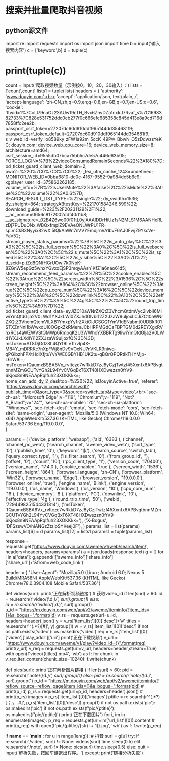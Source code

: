<h1>搜索并批量爬取抖音视频</h1>

<h2>python源文件</h2>

import re
import requests
import os
import json
import time
b = input('输入搜索内容')
c = ['keyword',b]
d = tuple(c)
# print(tuple(c))
count = input('爬取视频数量（示例按0，10，20，30输入）:')
lists = ['count',count]
lists1 = tuple(lists)
headers = {
    'authority': 'www.douyin.com',<br>
    'accept': 'application/json, text/plain, */*',<br>
    'accept-language': 'zh-CN,zh;q=0.9,en;q=0.8,en-GB;q=0.7,en-US;q=0.6',
    'cookie': 'ttwid=1%7CoLl79naOz23AUw19cTH_Bvx6ZhvDZa1nxIrJ7Rvaf_s%7C1698382733%7C828e531752ddc0cb277f0c666efc685358c845d413e8a9cd716d7858ffc2ee2b; passport_csrf_token=27207dc60d910ddf965144dd354681f9; passport_csrf_token_default=27207dc60d910ddf965144dd354681f9; s_v_web_id=verify_lo8589ky_zFW1a92m_5ccK_49Pw_BbwN_O5zDdwzsYeKC; douyin.com; device_web_cpu_core=16; device_web_memory_size=8; architecture=amd64; csrf_session_id=9555db07bca75bb5c7de57c446d63b05; FORCE_LOGIN=%7B%22videoConsumedRemainSeconds%22%3A180%7D; bd_ticket_guard_client_web_domain=2; pwa2=%220%7C0%7C3%7C0%22; _tea_utm_cache_1243=undefined; MONITOR_WEB_ID=0bba6810-dc0c-4167-9552-9a984dc5b6c9; xgplayer_user_id=375862262185; volume_info=%7B%22isUserMute%22%3Afalse%2C%22isMute%22%3Atrue%2C%22volume%22%3A0.6%7D; SEARCH_RESULT_LIST_TYPE=%22single%22; dy_swidth=1536; dy_sheight=864; strategyABtestKey=%221701584246.599%22; download_guide=%223%2F20231129%2F1%22; __ac_nonce=0656c8172002ddf40d1b8; __ac_signature=_02B4Z6wo00f01tL0yjAAAIDDrHiUz1sN2MLS1M6AANHeRLzDj7PUDuONx.WBQxfmplZ9EVAeONLWrPU1FR-sp.mCkB3Nyyix82wX.5lQkAnWn7nVVYEmdjrnVA1bvF6AJ0FwjZ9YkcVe-YaV52; stream_player_status_params=%22%7B%5C%22is_auto_play%5C%22%3A0%2C%5C%22is_full_screen%5C%22%3A0%2C%5C%22is_full_webscreen%5C%22%3A0%2C%5C%22is_mute%5C%22%3A1%2C%5C%22is_speed%5C%22%3A1%2C%5C%22is_visible%5C%22%3A0%7D%22; tt_scid=p.tZd8QNfHGrUOwI7k0NpK-8ZGnW5epGz5whxYGvxoEjSP3mqyAAsh1KfZ1a6nao61d5; stream_recommend_feed_params=%22%7B%5C%22cookie_enabled%5C%22%3Atrue%2C%5C%22screen_width%5C%22%3A1536%2C%5C%22screen_height%5C%22%3A864%2C%5C%22browser_online%5C%22%3Atrue%2C%5C%22cpu_core_num%5C%22%3A16%2C%5C%22device_memory%5C%22%3A8%2C%5C%22downlink%5C%22%3A10%2C%5C%22effective_type%5C%22%3A%5C%224g%5C%22%2C%5C%22round_trip_time%5C%22%3A50%7D%22; bd_ticket_guard_client_data=eyJiZC10aWNrZXQtZ3VhcmQtdmVyc2lvbiI6MiwiYmQtdGlja2V0LWd1YXJkLWl0ZXJhdGlvbi12ZXJzaW9uIjoxLCJiZC10aWNrZXQtZ3VhcmQtcmVlLXB1YmxpYy1rZXkiOiJCSGQ1YmV1dENabmt0UDBkR01STXZnNnl1bWwxdUI0OGpkZkRMemJCbHRPMGdCaFBPTGM0d2REYXgxRVhxRCs4aWZWVStQMWp6RmpqK2U3WWhxYXBBRTg9IiwiYmQtdGlja2V0LWd1YXJkLXdlYi12ZXJzaW9uIjoxfQ%3D%3D; msToken=AT8DjGdz8L4QYf9LeTtrvlp4K-M84Y_mDRRKc7nXpFWj8nDv9VOxNU7nVKLR9niwq-qPGibzhFPXtHdiXfjtuYvYWE0GBYHB1UK2tu-qBQrQPQRtIkTHYMjp-L6rW8I=; msToken=fQaumxBSBA6Vx_rvItczc7wRkkD7zJ8yCzjTwtzf45Xxnfx6APBvgtbnnMZmGCUTvYGh2L94YvCVGqBxT6XT48HXDwezzn0frV9-6Kjox8n9NEAApRqIfuh23XOKKkk=; home_can_add_dy_2_desktop=%220%22; IsDouyinActive=true',
	'referer': 'https://www.douyin.com/search/svsdf?publish_time=0&sort_type=0&source=switch_tab&type=video',<br>
    'sec-ch-ua': '"Microsoft Edge";v="119", "Chromium";v="119", "Not?A_Brand";v="24"',
    'sec-ch-ua-mobile': '?0',
    'sec-ch-ua-platform': '"Windows"',
    'sec-fetch-dest': 'empty',
    'sec-fetch-mode': 'cors',
    'sec-fetch-site': 'same-origin',
    'user-agent': 'Mozilla/5.0 (Windows NT 10.0; Win64; x64) AppleWebKit/537.36 (KHTML, like Gecko) Chrome/119.0.0.0 Safari/537.36 Edg/119.0.0.0',<br>
}

params = (
    ('device_platform', 'webapp'),
    ('aid', '6383'),
    ('channel', 'channel_pc_web'),
    ('search_channel', 'aweme_video_web'),
    ('sort_type', '0'),
    ('publish_time', '0'),
    ('keyword', '水'),
    ('search_source', 'switch_tab'),
    ('query_correct_type', '1'),
    ('is_filter_search', '0'),
    ('from_group_id', ''),
    ('offset', '0'),
    ('count', '10'),
    ('pc_client_type', '1'),
    ('version_code', '170400'),
    ('version_name', '17.4.0'),
    ('cookie_enabled', 'true'),
    ('screen_width', '1536'),
    ('screen_height', '864'),
    ('browser_language', 'zh-CN'),
    ('browser_platform', 'Win32'),
    ('browser_name', 'Edge'),
    ('browser_version', '119.0.0.0'),
    ('browser_online', 'true'),
    ('engine_name', 'Blink'),
    ('engine_version', '119.0.0.0'),
    ('os_name', 'Windows'),
    ('os_version', '10'),
    ('cpu_core_num', '16'),
    ('device_memory', '8'),
    ('platform', 'PC'),
    ('downlink', '10'),
    ('effective_type', '4g'),
    ('round_trip_time', '50'),
    ('webid', '7294498251544331814'),
    ('msToken', 'fQaumxBSBA6Vx_rvItczc7wRkkD7zJ8yCzjTwtzf45Xxnfx6APBvgtbnnMZmGCUTvYGh2L94YvCVGqBxT6XT48HXDwezzn0frV9-6Kjox8n9NEAApRqIfuh23XOKKkk='),
    ('X-Bogus', 'DFSzswVO/hiANGzZtzipSYKeej0F'),
)
params_list = list(params)
params_list[6] = d
params_list[12] = lists1
params1 = tuple(params_list)

response = requests.get('https://www.douyin.com/aweme/v1/web/search/item/', headers=headers, params=params1)
a = json.loads(response.text)
g = []
for i in a['data']:
    g.append(i['aweme_info']['share_info']['share_url']+'&from=web_code_link')


header = {
    "User-Agent": "Mozilla/5.0 (Linux; Android 6.0; Nexus 5 Build/MRA58N) AppleWebKit/537.36 (KHTML, like Gecko) Chrome/78.0.3904.108 Mobile Safari/537.36"}


def videos(surl):
    print('正在解析视频链接')
    # 获取video_id
    if len(surl) > 60:
        id = re.search(r'video/(\d.*)/', surl).group(1)
    else:<br>
        id = re.search(r'video/(\d.*)', surl).group(1)<br>
    u_id = "https://m.douyin.com/web/api/v2/aweme/iteminfo/?item_ids={}&a_bogus=".format(id)
    v_rs = requests.get(url=u_id, headers=header).json()
    y = v_rs['item_list'][0]['desc']+'#'
    titles = re.search(r'^(.*?)[#]', y).group(1)
    w = v_rs['item_list'][0]['desc']
    if not os.path.exists('video'):
        os.makedirs('video')
    req = v_rs['item_list'][0]['video']['play_addr']['uri']
    print('正在下载视频')
    v_url = "https://www.douyin.com/aweme/v1/play/?video_id={}".format(req)
    print(v_url)
    v_req = requests.get(url=v_url, headers=header,stream=True)
    with open(f'video/{titles}.mp4', 'wb') as f:
        for chunk in v_req.iter_content(chunk_size=10240):
            f.write(chunk)


def pics(surl):
    print('正在解析图片链接')
    if len(surl) > 60:
        pid = re.search(r'note/(\d.*)/', surl).group(1)
    else:
        pid = re.search(r'note/(\d.*)', surl).group(1)
    p_id = "https://m.douyin.com/web/api/v2/aweme/iteminfo/?reflow_source=reflow_page&item_ids={}&a_bogus=".format(pid)
    # print(p_id)
    p_rs = requests.get(url=p_id, headers=header).json()
    # print(p_rs)
    images = p_rs['item_list'][0]['images']
    ptitle = re.search(r'^(.*?)[；;。.#]', p_rs['item_list'][0]['desc']).group(1)
    if not os.path.exists('pic'):
        os.makedirs('pic')
    if not os.path.exists(f'pic/{ptitle}'):
        os.makedirs(f'pic/{ptitle}')
    print('正在下载图片')
    for i, im in enumerate(images):
        p_req = requests.get(url=im['url_list'][0]).content
        # print(p_req)
        with open(f'pic/{ptitle}/{str(i + 1)}.jpg', 'wb') as f:
            f.write(p_req)


if __name__ == '__main__':
    for u in range(len(g)):
        # 抖音
        surl = g[u]
        try:
            if re.search(r'/video', surl) != None:
                videos(surl)
                time.sleep(0.5)
            elif re.search(r'/note', surl) != None:
                pics(surl)
                time.sleep(0.5)
            else:
                quit = input('解析失败，按回车键退出程序。')
        except:
            print('链接分析失败')
